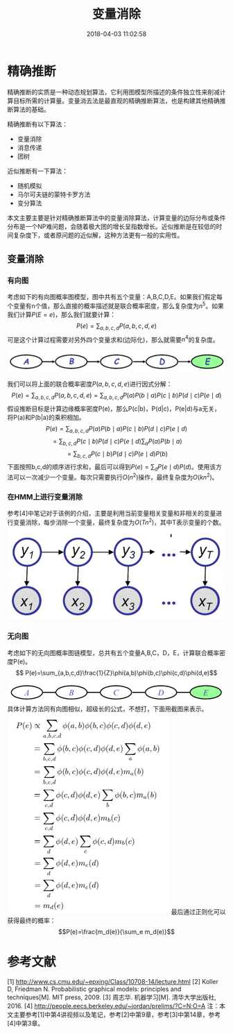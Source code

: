 ﻿---
title: 变量消除
date: 2018-04-03 11:02:58
tags: 概率图模型
categories: 学习
---
# 精确推断
精确推断的实质是一种动态规划算法，它利用图模型所描述的条件独立性来削减计算目标所需的计算量。变量消去法是最直观的精确推断算法，也是构建其他精确推断算法的基础。

精确推断有以下算法：
* 变量消除
* 消息传递
* 团树

近似推断有一下算法：
* 随机模拟
* 马尔可夫链的蒙特卡罗方法
* 变分算法

本文主要主要是针对精确推断算法中的变量消除算法，计算变量的边际分布或条件分布是一个NP难问题，会随着极大团的增长呈指数增长。近似推断是在较低的时间复杂度下，或者原问题的近似解，这种方法更有一般的实用性。

## 变量消除
### 有向图
考虑如下的有向图概率图模型，图中共有五个变量：A,B,C,D,E。如果我们假定每个变量有n个值，那么直接的概率描述就是联合概率密度，那么复杂度为$n^5$。如果我们计算$P(E=e)$，那么我们就要计算：
$$P(e)=\sum_{a,b,c,d}P(a,b,c,d,e)$$
可是这个计算过程需要对另外四个变量求和(边际化)，那么就需要$n^4$的复杂度。

![](https://raw.githubusercontent.com/hjyai94/Blog/master/source/uploads/%E5%8F%98%E9%87%8F%E6%B6%88%E9%99%A4-%E7%A4%BA%E4%BE%8B-%E6%97%A0%E5%90%91%E5%9B%BE.png)

我们可以将上面的联合概率密度$P(a,b,c,d,e)$进行因式分解：
$$P(e)=\sum_{a,b,c,d}P(a,b,c,d,e)=\sum_{a,b,c,d}P(a)P(b\mid a)P(c\mid b)P(d\mid c)P(e\mid d)$$
假设推断目标是计算边缘概率密度P(e)，那么P(c|b)，P(d|c)，P(e|d)与a无关，将P(a)和P(b|a)的乘积相加。
$$P(e)=\sum_{a,b,c,d}P(a)P(b\mid a)P(c\mid b)P(d\mid c)P(e\mid d)$$   $$=\sum_{b,c,d}P(c\mid b)P(d\mid c)P(e\mid d)\sum_a P(a)P(b\mid a)$$    $$=\sum_{b,c,d}P(c\mid b)P(d\mid c)P(e\mid d)P(b)$$
下面按照b,c,d的顺序进行求和，最后可以得到$P(e)=\sum_d P(e\mid d)P(d)$。使用该方法可以一次减少一个变量。每次只需要执行$O(n^2)$操作，最终复杂度为$O(kn^2)$。

### 在HMM上进行变量消除
参考[4]中笔记对于该例的介绍，主要是利用当前变量相关变量和非相关的变量进行变量消除，每步消除一个变量，最终复杂度为$O(Tn^2)$，其中T表示变量的个数。
![](https://raw.githubusercontent.com/hjyai94/Blog/master/source/uploads/%E9%9A%90%E9%A9%AC%E5%B0%94%E5%8F%AF%E5%A4%AB%E6%A8%A1%E5%9E%8B.png)

### 无向图
考虑如下的无向图概率图链模型，总共有五个变量A,B,C，D，E，计算联合概率密度P(e)。
$$ P(e)=\sum_{a,b,c,d}\frac{1}{Z}\phi(a,b)\phi(b,c)\phi(c,d)\phi(d,e)$$
![](https://raw.githubusercontent.com/hjyai94/Blog/master/source/uploads/%E5%8F%98%E9%87%8F%E6%B6%88%E9%99%A4-%E6%97%A0%E5%90%91%E5%9B%BE.png)
具体计算方法同有向图相似，超级长的公式，不想打，下面用截图来表示。
![](https://raw.githubusercontent.com/hjyai94/Blog/master/source/uploads/%E6%97%A0%E5%90%91%E5%9B%BE%E5%8F%98%E9%87%8F%E6%B6%88%E9%99%A4%E8%AE%A1%E7%AE%97%E8%BF%87%E7%A8%8B.png)
最后通过正则化可以获得最终的概率：
$$P(e)=\frac{m_d(e)}{\sum_e m_d(e)}$$







# 参考文献
[1] http://www.cs.cmu.edu/~epxing/Class/10708-14/lecture.html
[2] Koller D, Friedman N. Probabilistic graphical models: principles and techniques[M]. MIT press, 2009.
[3] 周志华. 机器学习[M]. 清华大学出版社, 2016.
[4] http://people.eecs.berkeley.edu/~jordan/prelims/?C=N;O=A
注：本文主要参考[1]中第4讲视频以及笔记，参考[2]中第9章，参考[3]中第14章，参考[4]中第3章。

